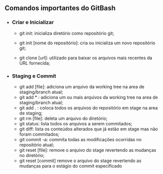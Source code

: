 ## Comandos importantes do GitBash

- ### Criar e Inicializar

  - git init: inicializa diretório como repositório git;

  - git init [nome do repositório]: cria ou inicializa um novo repositório git;

  - git clone [url]: utilizado para baixar os arquivos mais recentes da URL fornecida;

- ### Staging e Commit

  - git add [file]: adiciona um arquivo da working tree na area de staging/branch atual;
  - git add * : adiciona um ou mais arquivos da working tree na area de staging/branch atual;
  - git add . : coloca todos os arquivos do repositório em stage na area de staging;
  - git rm [file]: deleta um arquivo do diretório;
  - git status: lista todos os arquivos a serem commitados;
  - git diff: lista os conteúdos alterados que já estão em stage mas não foram commitados;
  - git commit -a: commita todas as modificações ocorridas no repositório atual;
  - git reset [file]: remove o arquivo do stage revertendo as mudanças no diretório;
  - git reset [commit] remove o arquivo do stage revertendo as mudanças para o estágio do commit especificado















